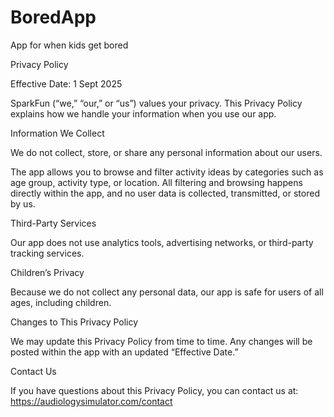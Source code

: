 # BoredApp
App for when kids get bored


Privacy Policy

Effective Date: 1 Sept 2025

SparkFun (“we,” “our,” or “us”) values your privacy. This Privacy Policy explains how we handle your information when you use our app.

Information We Collect

We do not collect, store, or share any personal information about our users.

The app allows you to browse and filter activity ideas by categories such as age group, activity type, or location. All filtering and browsing happens directly within the app, and no user data is collected, transmitted, or stored by us.

Third-Party Services

Our app does not use analytics tools, advertising networks, or third-party tracking services.

Children’s Privacy

Because we do not collect any personal data, our app is safe for users of all ages, including children.

Changes to This Privacy Policy

We may update this Privacy Policy from time to time. Any changes will be posted within the app with an updated “Effective Date.”

Contact Us

If you have questions about this Privacy Policy, you can contact us at:
https://audiologysimulator.com/contact
